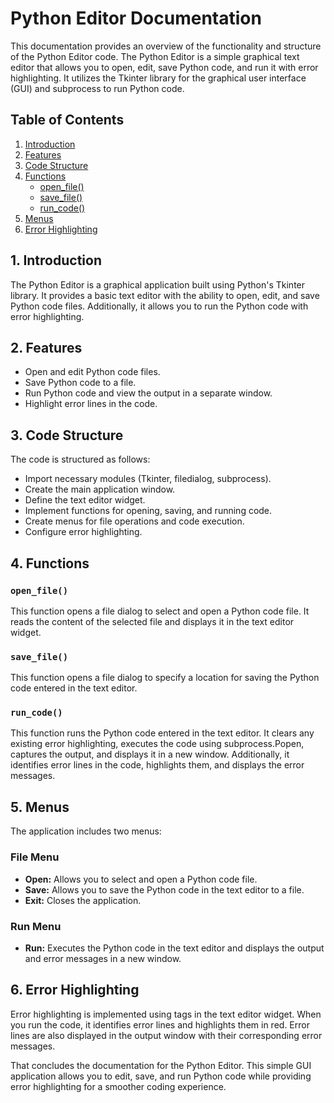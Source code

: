 # Python Editor Documentation

This documentation provides an overview of the functionality and structure of the Python Editor code. The Python Editor is a simple graphical text editor that allows you to open, edit, save Python code, and run it with error highlighting. It utilizes the Tkinter library for the graphical user interface (GUI) and subprocess to run Python code.

## Table of Contents
1. [Introduction](#introduction)
2. [Features](#features)
3. [Code Structure](#code-structure)
4. [Functions](#functions)
   - [open_file()](#open_file)
   - [save_file()](#save_file)
   - [run_code()](#run_code)
5. [Menus](#menus)
6. [Error Highlighting](#error-highlighting)

## 1. Introduction <a name="introduction"></a>
The Python Editor is a graphical application built using Python's Tkinter library. It provides a basic text editor with the ability to open, edit, and save Python code files. Additionally, it allows you to run the Python code with error highlighting.

## 2. Features <a name="features"></a>
- Open and edit Python code files.
- Save Python code to a file.
- Run Python code and view the output in a separate window.
- Highlight error lines in the code.

## 3. Code Structure <a name="code-structure"></a>
The code is structured as follows:
- Import necessary modules (Tkinter, filedialog, subprocess).
- Create the main application window.
- Define the text editor widget.
- Implement functions for opening, saving, and running code.
- Create menus for file operations and code execution.
- Configure error highlighting.

## 4. Functions <a name="functions"></a>

### `open_file()` <a name="open_file"></a>
This function opens a file dialog to select and open a Python code file. It reads the content of the selected file and displays it in the text editor widget.

### `save_file()` <a name="save_file"></a>
This function opens a file dialog to specify a location for saving the Python code entered in the text editor.

### `run_code()` <a name="run_code"></a>
This function runs the Python code entered in the text editor. It clears any existing error highlighting, executes the code using subprocess.Popen, captures the output, and displays it in a new window. Additionally, it identifies error lines in the code, highlights them, and displays the error messages.

## 5. Menus <a name="menus"></a>
The application includes two menus:

### File Menu
- **Open:** Allows you to select and open a Python code file.
- **Save:** Allows you to save the Python code in the text editor to a file.
- **Exit:** Closes the application.

### Run Menu
- **Run:** Executes the Python code in the text editor and displays the output and error messages in a new window.

## 6. Error Highlighting <a name="error-highlighting"></a>
Error highlighting is implemented using tags in the text editor widget. When you run the code, it identifies error lines and highlights them in red. Error lines are also displayed in the output window with their corresponding error messages.

That concludes the documentation for the Python Editor. This simple GUI application allows you to edit, save, and run Python code while providing error highlighting for a smoother coding experience.
